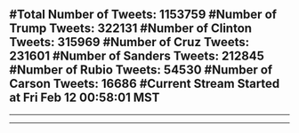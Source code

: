 #Total Number of Tweets: 1153759 
#Number of Trump Tweets: 322131
#Number of Clinton Tweets: 315969
#Number of Cruz Tweets: 231601
#Number of Sanders Tweets: 212845
#Number of Rubio Tweets: 54530
#Number of Carson Tweets: 16686
#Current Stream Started at Fri Feb 12 00:58:01 MST
---
---
---
